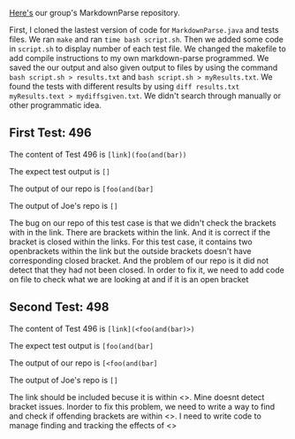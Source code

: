 [Here's](https://github.com/mBookUCSD/markdown-parse/blob/main/MarkdownParse.java) our group's MarkdownParse repository.

First, I cloned the lastest version of code for `MarkdownParse.java` and tests files. We ran `make` and ran `time bash script.sh`. Then we added some code in `script.sh` to display number of each test file. 
We changed the makefile to add compile instructions to my own markdown-parse programmed.
We saved the our output and also given output to files  by using the command `bash script.sh > results.txt` and `bash script.sh > myResults.txt`. We found the tests with different results by using `diff results.txt myResults.text > mydiffsgiven.txt`. We didn't search through manually or other programmatic idea.

## First Test: 496
The content of Test 496 is `[link](foo(and(bar))`

The expect test output is `[]`

The output of our repo is `[foo(and(bar]`

The output of Joe's repo is `[]`

The bug on our repo of this test case is that we didn't check the brackets with in the link. There are brackets within the link. And it is correct if the bracket is closed within the links. For this test case, it contains two openbrackets within the link but the outside brackets doesn't have corresponding closed bracket. And the problem of our repo is it did not detect that they had not been closed. In order to fix it, we need to add code on file to check what we are looking at and if it is an open bracket

## Second Test: 498
The content of Test 496 is `[link](<foo(and(bar)>)`

The expect test output is `[foo(and(bar]`

The output of our repo is `[<foo(and(bar]`

The output of Joe's repo is `[]`

The link should be included becuse it is within <>.  Mine doesnt detect bracket issues. Inorder to fix this problem, we need to write a way to find and check if offending brackets are within <>. I need to write code to manage finding and tracking the effects of <>